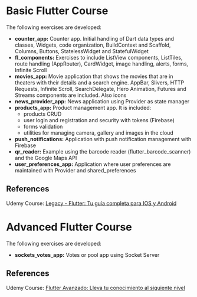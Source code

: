 # Basic Flutter Course
The following exercises are developed:
- **counter_app:** Counter app. Initial handling of Dart data types and classes, Widgets, code organization, BuildContext and Scaffold, Columns, Buttons, StatelessWidget and StatefulWidget
- **fl_components:** Exercises to include ListView components, ListTiles, route handling (AppRouter), CardWidget, image handling, alerts, forms, Infinite Scroll
- **movies_app:** Movie application that shows the movies that are in theaters with their details and a search engine. AppBar, Slivers, HTTP Requests, Infinite Scroll, SearchDelegate, Hero Animation, Futures and Streams components are included. Also icons
- **news_provider_app:** News application using Provider as state manager
- **products_app:** Product management app. It is included:
  - products CRUD
  - user login and registration and security with tokens (Firebase)
  - forms validation
  - utilities for managing camera, gallery and images in the cloud
- **push_notifications:** Application with push notification management with Firebase
- **qr_reader:** Example using the barcode reader (flutter_barcode_scanner) and the Google Maps API
- **user_preferences_app:** Application where user preferences are maintained with Provider and shared_preferences 

## References
Udemy Course: [Legacy - Flutter: Tu guía completa para IOS y Android](https://www.udemy.com/course/flutter-ios-android-fernando-herrera/)


# Advanced Flutter Course
The following exercises are developed:
- **sockets_votes_app:** Votes or pool app using Socket Server

## References
Udemy Course: [Flutter Avanzado: Lleva tu conocimiento al siguiente nivel](https://www.udemy.com/course/flutter-avanzado-fernando-herrera/)
